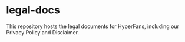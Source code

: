 # legal-docs
This repository hosts the legal documents for HyperFans, including our Privacy Policy and Disclaimer.
